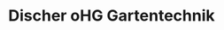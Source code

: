 ---
title: "Discher oHG Gartentechnik"
url: /potsdam/discher-ohg-gartentechnik/
shop: Garten-Center
---